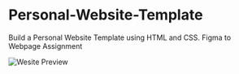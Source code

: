 # Personal-Website-Template
Build a Personal Website Template using HTML and CSS. Figma to Webpage Assignment

![Wesite Preview](https://personal-website-template-zeta.vercel.app/)
